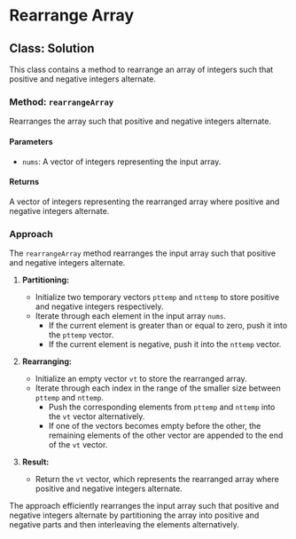# Rearrange Array

## Class: Solution

This class contains a method to rearrange an array of integers such that positive and negative integers alternate.

### Method: `rearrangeArray`

Rearranges the array such that positive and negative integers alternate.

#### Parameters

- `nums`: A vector of integers representing the input array.

#### Returns

A vector of integers representing the rearranged array where positive and negative integers alternate.

### Approach

The `rearrangeArray` method rearranges the input array such that positive and negative integers alternate.

1. **Partitioning:**
   - Initialize two temporary vectors `pttemp` and `nttemp` to store positive and negative integers respectively.
   - Iterate through each element in the input array `nums`.
      - If the current element is greater than or equal to zero, push it into the `pttemp` vector.
      - If the current element is negative, push it into the `nttemp` vector.

2. **Rearranging:**
   - Initialize an empty vector `vt` to store the rearranged array.
   - Iterate through each index in the range of the smaller size between `pttemp` and `nttemp`.
      - Push the corresponding elements from `pttemp` and `nttemp` into the `vt` vector alternatively.
      - If one of the vectors becomes empty before the other, the remaining elements of the other vector are appended to the end of the `vt` vector.

3. **Result:**
   - Return the `vt` vector, which represents the rearranged array where positive and negative integers alternate.

The approach efficiently rearranges the input array such that positive and negative integers alternate by partitioning the array into positive and negative parts and then interleaving the elements alternatively.
